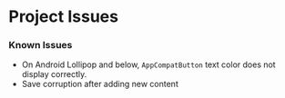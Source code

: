 # Project Issues

### Known Issues
- On Android Lollipop and below, `AppCompatButton` text color does not display correctly.
- Save corruption after adding new content